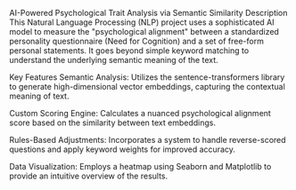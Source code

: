 AI-Powered Psychological Trait Analysis via Semantic Similarity
Description
This Natural Language Processing (NLP) project uses a sophisticated AI model to measure the "psychological alignment" between a standardized personality questionnaire (Need for Cognition) and a set of free-form personal statements. It goes beyond simple keyword matching to understand the underlying semantic meaning of the text.

Key Features
Semantic Analysis: Utilizes the sentence-transformers library to generate high-dimensional vector embeddings, capturing the contextual meaning of text.

Custom Scoring Engine: Calculates a nuanced psychological alignment score based on the similarity between text embeddings.

Rules-Based Adjustments: Incorporates a system to handle reverse-scored questions and apply keyword weights for improved accuracy.

Data Visualization: Employs a heatmap using Seaborn and Matplotlib to provide an intuitive overview of the results.
